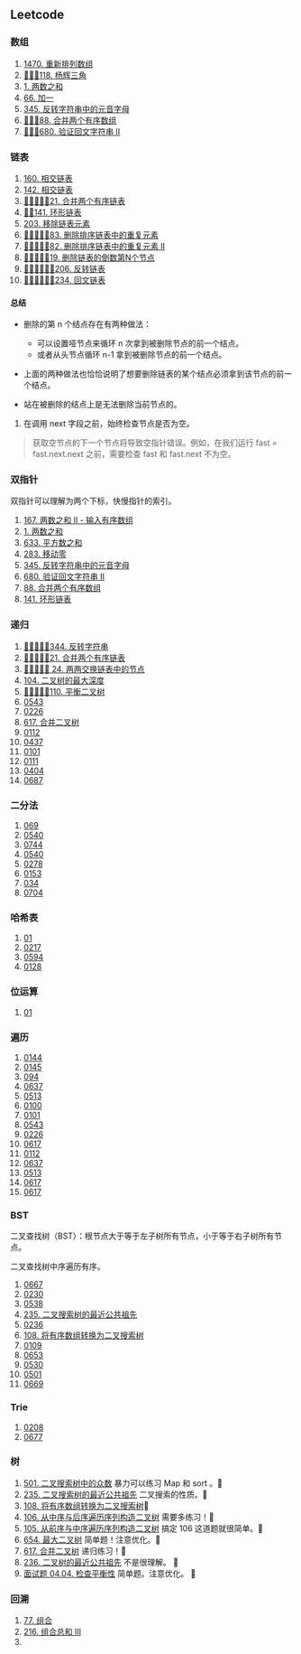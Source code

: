 ## Leetcode

### 数组

1. [1470. 重新排列数组](1470.md)
2. [🎯🎯🎯118. 杨辉三角](0118.md)
3. [1. 两数之和](0001.md)
4. [66. 加一](0066.md)
5. [345. 反转字符串中的元音字母](0345.md)
6. [🎯🎯🎯88. 合并两个有序数组](0088.md)
7. [🎯🎯🎯680. 验证回文字符串 Ⅱ](0680.md)

### 链表

1. [160. 相交链表](0160.md)
2. [142. 相交链表](0142.md)
3. [🎯🎯🎯🎯🎯21. 合并两个有序链表](0021.md)
4. [🎯🎯141. 环形链表](0141.md)
5. [203. 移除链表元素](0203.md)
6. [🎯🎯🎯🎯🎯83. 删除排序链表中的重复元素](0083.md)
7. [🎯🎯🎯🎯🎯82. 删除排序链表中的重复元素 II](0082.md)
8. [🎯🎯🎯🎯🎯19. 删除链表的倒数第N个节点](0019.md)
9. [🎯🎯🎯🎯🎯🎯206. 反转链表](0206.md)
10. [🎯🎯🎯🎯🎯🎯234. 回文链表](0234.md)


#### 总结

* 删除的第 n 个结点存在有两种做法：
  * 可以设置哑节点来循环 n 次拿到被删除节点的前一个结点。
  * 或者从头节点循环 n-1 拿到被删除节点的前一个结点。

* 上面的两种做法也恰恰说明了想要删除链表的某个结点必须拿到该节点的前一个结点。
* 站在被删除的结点上是无法删除当前节点的。

1. 在调用 next 字段之前，始终检查节点是否为空。

> 获取空节点的下一个节点将导致空指针错误。例如，在我们运行 fast = fast.next.next 之前，需要检查 fast 和 fast.next 不为空。

### 双指针

双指针可以理解为两个下标，快慢指针的索引。

1. [167. 两数之和 II - 输入有序数组](0167.md)
2. [1. 两数之和](0001.md)
3. [633. 平方数之和](0633.md)
4. [283. 移动零](0283.md)
5. [345. 反转字符串中的元音字母](0345.md)
6. [ 680. 验证回文字符串 Ⅱ](0680.md)
7. [88. 合并两个有序数组](0088.md)
8. [141. 环形链表](0141.md)

### 递归


1. [🎯🎯🎯🎯🎯344. 反转字符串](0344.md)
2. [🎯🎯🎯🎯🎯21. 合并两个有序链表](0021.md)
3. [🎯🎯🎯🎯🎯 24. 两两交换链表中的节点](0024.md)
4. [104. 二叉树的最大深度](0104.md)
5. [🎯🎯🎯🎯🎯110. 平衡二叉树](0110.md)
6. [0543](0543.md)
7. [0226](0226.md)
8. [617. 合并二叉树](0617.md) 
9. [0112](0112.md)
10. [0437](0437.md)
11. [0101](0101.md)
12. [0111](0111.md)
13. [0404](0404.md)
14. [0687](0687.md)

### 二分法

1. [069](069.md)
2. [0540](0540.md)
3. [0744](0744.md)
4. [0540](0540.md)
5. [0278](0278.md)
6. [0153](0153.md)
7. [034](034.md)
8. [0704](0704.md)

### 哈希表

1. [01](0001.md)
2. [0217](0217.md)
3. [0594](0594.md)
4. [0128](0128.md)

### 位运算

1. [01](01.md)

### 遍历

1. [0144](0144.md) 
2. [0145](0145.md) 
3. [094](094.md) 
4. [0637](0637.md)
5. [0513](0513.md)
6. [0100](0100.md)
7. [0101](0101.md)
8. [0543](0543.md)
9. [0226](0226.md)
10. [0617](0617.md)
11. [0112](0112.md)
12. [0637](0637.md)
13. [0513](0513.md)
14. [0617](0617.md)
15. [0617](0617.md)


### BST

二叉查找树（BST）：根节点大于等于左子树所有节点，小于等于右子树所有节点。

二叉查找树中序遍历有序。

1. [0667](0669.md)
2. [0230](0230.md)
3. [0538](0538.md)
4. [235. 二叉搜索树的最近公共祖先](0235.md)
5. [0236](0236.md)
6. [108. 将有序数组转换为二叉搜索树](0108.md)
7. [0109](0109.md)
8. [0653](0653.md)
9. [0530](0530.md)
10. [0501](0501.md)
11. [0669](0669.md)

### Trie

1. [0208](0208.md)
2. [0677](0677.md)

### 树

1. [501. 二叉搜索树中的众数](0501.md) 暴力可以练习 Map 和 sort 。📌
2. [235. 二叉搜索树的最近公共祖先](0235.md) 二叉搜索的性质。📌
3. [108. 将有序数组转换为二叉搜索树](0108.md)📌
3. [106. 从中序与后序遍历序列构造二叉树](0106.md) 需要多练习！📌
4. [105. 从前序与中序遍历序列构造二叉树](0105.md) 搞定 106 这道题就很简单。📌
5. [654. 最大二叉树](0654.md) 简单题！注意优化。📌
6. [617. 合并二叉树](0617.md) 递归练习！📌
7. [236. 二叉树的最近公共祖先](0236.md) 不是很理解。 📌
8. [面试题 04.04. 检查平衡性](../面试题%2004.04.%20检查平衡性.md) 简单题。注意优化。 📌



### 回溯

1. [77. 组合](0077.md) 
2. [216. 组合总和 III](0216.md)
3. []()